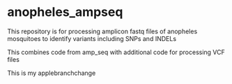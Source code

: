 # anopheles_ampseq
This repository is for processing amplicon fastq files of anopheles mosquitoes to identify variants including SNPs and INDELs

This combines code from amp_seq with additional code for processing VCF files

This is my applebranchchange
